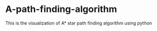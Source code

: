 # A-path-finding-algorithm
This is the visualization of A* star path finding algorithm using python
